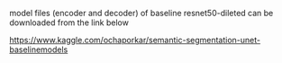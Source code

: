 model files (encoder and decoder) of baseline resnet50-dileted can be downloaded from the link below

https://www.kaggle.com/ochaporkar/semantic-segmentation-unet-baselinemodels
